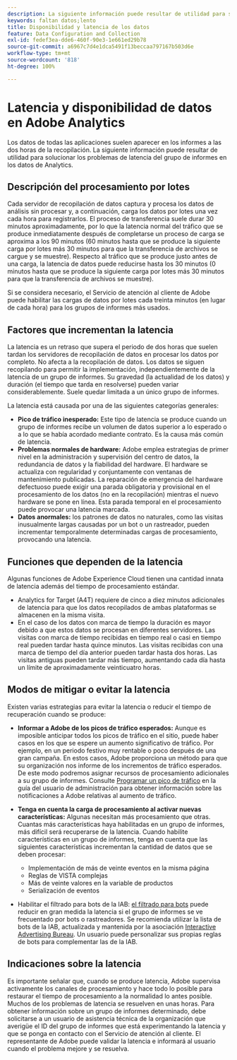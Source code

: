 ```yaml
---
description: La siguiente información puede resultar de utilidad para solucionar los problemas de latencia del grupo de informes en los datos de Analytics.
keywords: faltan datos;lento
title: Disponibilidad y latencia de los datos
feature: Data Configuration and Collection
exl-id: fedef3ea-dde6-460f-90e3-1e661ed29b78
source-git-commit: a6967c7d4e1dca5491f13beccaa797167b503d6e
workflow-type: tm+mt
source-wordcount: '818'
ht-degree: 100%

---
```


# Latencia y disponibilidad de datos en Adobe Analytics

Los datos de todas las aplicaciones suelen aparecer en los informes a las dos horas de la recopilación. La siguiente información puede resultar de utilidad para solucionar los problemas de latencia del grupo de informes en los datos de Analytics.

## Descripción del procesamiento por lotes

Cada servidor de recopilación de datos captura y procesa los datos de análisis sin procesar y, a continuación, carga los datos por lotes una vez cada hora para registrarlos. El proceso de transferencia suele durar 30 minutos aproximadamente, por lo que la latencia normal del tráfico que se produce inmediatamente después de completarse un proceso de carga se aproxima a los 90 minutos (60 minutos hasta que se produce la siguiente carga por lotes más 30 minutos para que la transferencia de archivos se cargue y se muestre). Respecto al tráfico que se produce justo antes de una carga, la latencia de datos puede reducirse hasta los 30 minutos (0 minutos hasta que se produce la siguiente carga por lotes más 30 minutos para que la transferencia de archivos se muestre).

Si se considera necesario, el Servicio de atención al cliente de Adobe puede habilitar las cargas de datos por lotes cada treinta minutos (en lugar de cada hora) para los grupos de informes más usados.

## Factores que incrementan la latencia

La latencia es un retraso que supera el periodo de dos horas que suelen tardan los servidores de recopilación de datos en procesar los datos por completo. No afecta a la recopilación de datos. Los datos se siguen recopilando para permitir la implementación, independientemente de la latencia de un grupo de informes. Su gravedad (la actualidad de los datos) y duración (el tiempo que tarda en resolverse) pueden variar considerablemente. Suele quedar limitada a un único grupo de informes.

La latencia está causada por una de las siguientes categorías generales:

* **Pico de tráfico inesperado:** Este tipo de latencia se produce cuando un grupo de informes recibe un volumen de datos superior a lo esperado o a lo que se había acordado mediante contrato. Es la causa más común de latencia.
* **Problemas normales de hardware:** Adobe emplea estrategias de primer nivel en la administración y supervisión del centro de datos, la redundancia de datos y la fiabilidad del hardware. El hardware se actualiza con regularidad y conjuntamente con ventanas de mantenimiento publicadas. La reparación de emergencia del hardware defectuoso puede exigir una parada obligatoria y provisional en el procesamiento de los datos (no en la recopilación) mientras el nuevo hardware se pone en línea. Esta parada temporal en el procesamiento puede provocar una latencia marcada.
* **Datos anormales:** los patrones de datos no naturales, como las visitas inusualmente largas causadas por un bot o un rastreador, pueden incrementar temporalmente determinadas cargas de procesamiento, provocando una latencia.

## Funciones que dependen de la latencia

Algunas funciones de Adobe Experience Cloud tienen una cantidad innata de latencia además del tiempo de procesamiento estándar.

* Analytics for Target (A4T) requiere de cinco a diez minutos adicionales de latencia para que los datos recopilados de ambas plataformas se almacenen en la misma visita.
* En el caso de los datos con marca de tiempo la duración es mayor debido a que estos datos se procesan en diferentes servidores. Las visitas con marca de tiempo recibidas en tiempo real o casi en tiempo real pueden tardar hasta quince minutos. Las visitas recibidas con una marca de tiempo del día anterior pueden tardar hasta dos horas. Las visitas antiguas pueden tardar más tiempo, aumentando cada día hasta un límite de aproximadamente veinticuatro horas.

## Modos de mitigar o evitar la latencia

Existen varias estrategias para evitar la latencia o reducir el tiempo de recuperación cuando se produce:

* **Informar a Adobe de los picos de tráfico esperados:** Aunque es imposible anticipar todos los picos de tráfico en el sitio, puede haber casos en los que se espere un aumento significativo de tráfico. Por ejemplo, en un periodo festivo muy rentable o poco después de una gran campaña. En estos casos, Adobe proporciona un método para que su organización nos informe de los incrementos de tráfico esperados. De este modo podremos asignar recursos de procesamiento adicionales a su grupo de informes. Consulte [Programar un pico de tráfico](/help/admin/tools/manage-rs/edit-settings/c-traffic-management/t-traffic-schedule-spike.md) en la guía del usuario de administración para obtener información sobre las notificaciones a Adobe relativas al aumento de tráfico.
* **Tenga en cuenta la carga de procesamiento al activar nuevas características:** Algunas necesitan más procesamiento que otras. Cuantas más características haya habilitadas en un grupo de informes, más difícil será recuperarse de la latencia. Cuando habilite características en un grupo de informes, tenga en cuenta que las siguientes características incrementan la cantidad de datos que se deben procesar:

   * Implementación de más de veinte eventos en la misma página
   * Reglas de VISTA complejas
   * Más de veinte valores en la variable de productos
   * Serialización de eventos

* Habilitar el filtrado para bots de la IAB: [el filtrado para bots](/help/admin/tools/manage-rs/edit-settings/general/bot-removal/bot-removal.md) puede reducir en gran medida la latencia si el grupo de informes se ve frecuentado por bots o rastreadores. Se recomienda utilizar la lista de bots de la IAB, actualizada y mantenida por la asociación [Interactive Advertising Bureau](https://www.iab.net/about_the_iab). Un usuario puede personalizar sus propias reglas de bots para complementar las de la IAB.

## Indicaciones sobre la latencia

Es importante señalar que, cuando se produce latencia, Adobe supervisa activamente los canales de procesamiento y hace todo lo posible para restaurar el tiempo de procesamiento a la normalidad lo antes posible. Muchos de los problemas de latencia se resuelven en unas horas. Para obtener información sobre un grupo de informes determinado, debe solicitarse a un usuario de asistencia técnica de la organización que averigüe el ID del grupo de informes que está experimentando la latencia y que se ponga en contacto con el Servicio de atención al cliente. El representante de Adobe puede validar la latencia e informará al usuario cuando el problema mejore y se resuelva.
